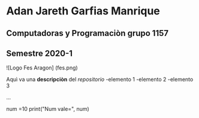 # Adan Jareth Garfias Manrique
## Computadoras y Programaciòn grupo 1157
## Semestre 2020-1
![Logo Fes Aragon] (fes.png)

Aquì va una **descripciòn** del *repositorio*
-elemento  1
-elemento 2
-elemento 3

...

num =10
print("Num vale=", num)
